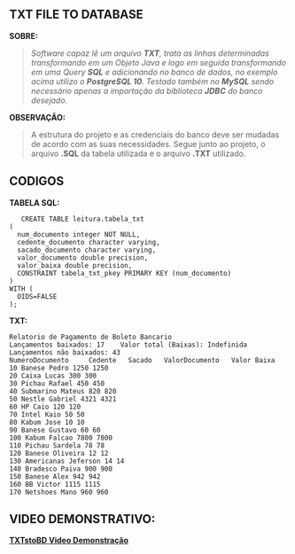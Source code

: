 ## TXT FILE TO DATABASE

**SOBRE:**

> *Software capaz lê um arquivo **TXT**, trata as linhas determinadas transformando em um Objeto Java e logo em seguida    transformando em
> uma Query **SQL** e adicionando no banco de dados, no    exemplo acima
> utilizo o **PostgreSQL 10**. Testado também no **MySQL** sendo    necessário
> apenas a importação da biblioteca **JDBC** do banco desejado.*

**OBSERVAÇÃO:**

> A estrutura do projeto e as credenciais do banco deve ser mudadas de
> acordo com as suas necessidades. Segue junto ao projeto, o arquivo
> **.SQL** da tabela utilizada e o arquivo **.TXT** utilizado.

## CODIGOS

**TABELA SQL:**

       CREATE TABLE leitura.tabela_txt
    (
      num_documento integer NOT NULL,
      cedente_documento character varying,
      sacado_documento character varying,
      valor_documento double precision,
      valor_baixa double precision,
      CONSTRAINT tabela_txt_pkey PRIMARY KEY (num_documento)
    )
    WITH (
      OIDS=FALSE
    );
**TXT:**

    Relatorio de Pagamento de Boleto Bancario
    Lançamentos baixados: 17	Valor total (Baixas): Indefinida
    Lançamentos não baixados: 43
    NumeroDocumento     Cedente   Sacado   ValorDocumento   Valor Baixa
    10 Banese Pedro 1250 1250
    20 Caixa Lucas 300 300
    30 Pichau Rafael 450 450
    40 Submarino Mateus 820 820
    50 Nestle Gabriel 4321 4321
    60 HP Caio 120 120
    70 Intel Kaio 50 50
    80 Kabum Jose 10 10
    90 Banese Gustavo 60 60
    100 Kabum Falcao 7800 7800
    110 Pichau Sardela 78 78
    120 Banese Oliveira 12 12
    130 Americanas Jeferson 14 14
    140 Bradesco Paiva 900 900
    150 Banese Alex 942 942
    160 BB Victor 1115 1115
    170 Netshoes Mano 960 960

## VIDEO DEMONSTRATIVO:

**[TXTstoBD Video Demonstração](https://www.youtube.com/watch?v=JCFhfn2xbcg)**
